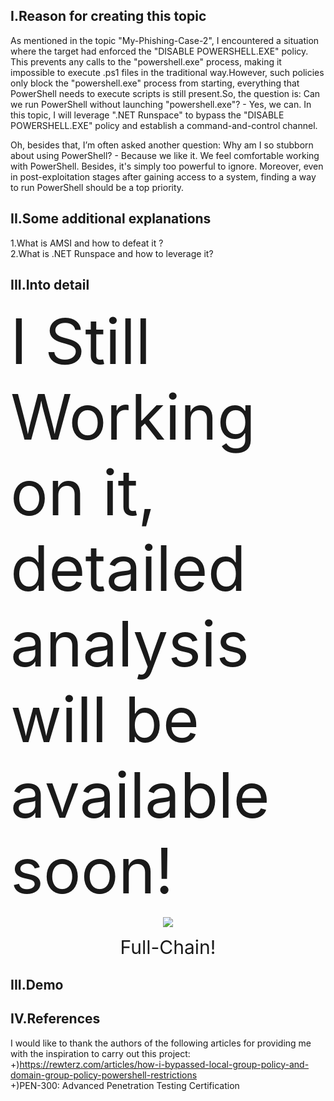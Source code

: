 ## I.Reason for creating this topic  
As mentioned in the topic "My-Phishing-Case-2", I encountered a situation where the target had enforced the "DISABLE POWERSHELL.EXE" policy. This prevents any calls to the "powershell.exe" process, making it impossible to execute .ps1 files in the traditional way.However, such policies only block the "powershell.exe" process from starting, everything that PowerShell needs to execute scripts is still present.So, the question is: Can we run PowerShell without launching "powershell.exe"? - Yes, we can. In this topic, I will leverage ".NET Runspace" to bypass the "DISABLE POWERSHELL.EXE" policy and establish a command-and-control channel.  

Oh, besides that, I’m often asked another question: Why am I so stubborn about using PowerShell? - Because we like it. We feel comfortable working with PowerShell. Besides, it's simply too powerful to ignore. Moreover, even in post-exploitation stages after gaining access to a system, finding a way to run PowerShell should be a top priority.  
## II.Some additional explanations  
1.What is AMSI and how to defeat it ?  
2.What is .NET Runspace and how to leverage it?  
## III.Into detail  


<span style="font-size:100px;">I Still Working on it, detailed analysis will be available soon!</span>  
<p align="center">
  <img src="https://github.com/user-attachments/assets/5ffeb23e-5e1b-41ba-8a09-935af73f97cf">
</p>

<p align="center"> 
<span style="font-size:30px;">Full-Chain!</span>
</p>  

## III.Demo  

## IV.References  
I would like to thank the authors of the following articles for providing me with the inspiration to carry out this project:  
+)https://rewterz.com/articles/how-i-bypassed-local-group-policy-and-domain-group-policy-powershell-restrictions  
+)PEN-300: Advanced Penetration Testing Certification  



